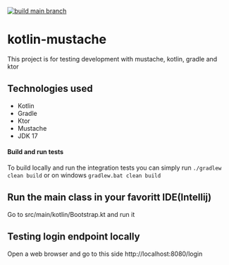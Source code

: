 [![build main branch](https://github.com/MikAoJk/kotlin-mustache/actions/workflows/build.yml/badge.svg)](https://github.com/MikAoJk/kotlin-mustache/actions/workflows/build.yml)

# kotlin-mustache
This project is for testing development with mustache, kotlin, gradle and ktor


## Technologies used
* Kotlin
* Gradle
* Ktor
* Mustache
* JDK 17

#### Build and run tests
To build locally and run the integration tests you can simply run `./gradlew clean build` or on windows
`gradlew.bat clean build`

## Run the main class in your favoritt IDE(Intellij)
Go to src/main/kotlin/Bootstrap.kt and run it

## Testing login endpoint locally
Open a web browser and go to this side http://localhost:8080/login
